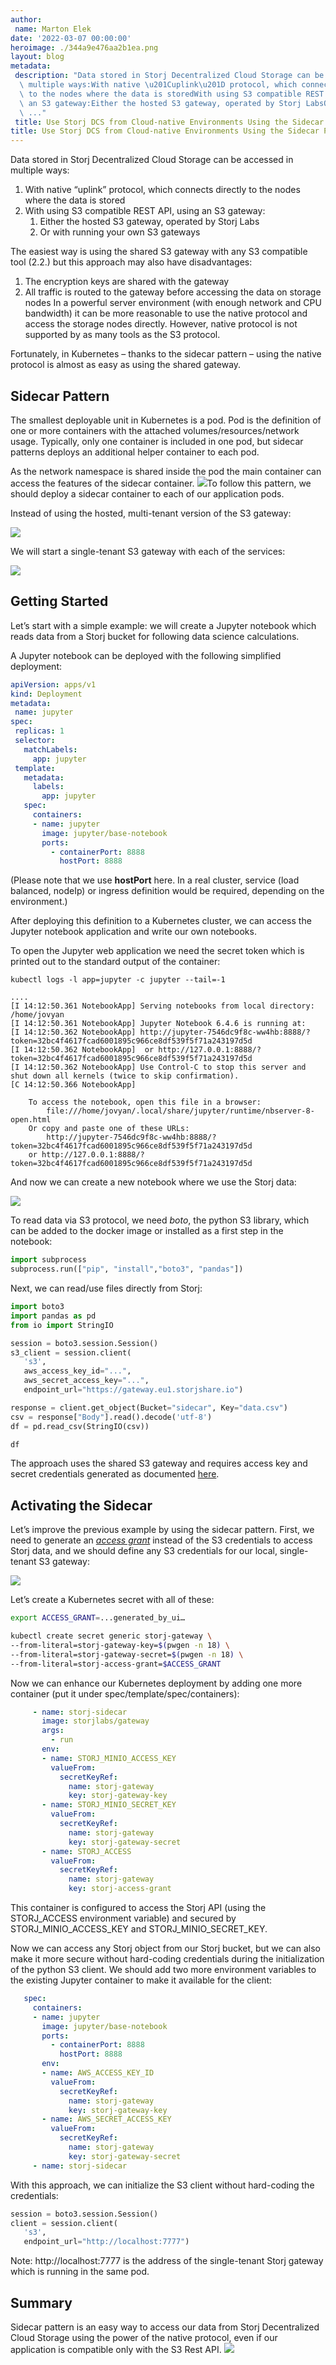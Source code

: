 ```yaml
---
author:
 name: Marton Elek
date: '2022-03-07 00:00:00'
heroimage: ./344a9e476aa2b1ea.png
layout: blog
metadata:
 description: "Data stored in Storj Decentralized Cloud Storage can be accessed in\
  \ multiple ways:With native \u201Cuplink\u201D protocol, which connects directly\
  \ to the nodes where the data is storedWith using S3 compatible REST API, using\
  \ an S3 gateway:Either the hosted S3 gateway, operated by Storj LabsOr with running\
  \ ..."
 title: Use Storj DCS from Cloud-native Environments Using the Sidecar Pattern
title: Use Storj DCS from Cloud-native Environments Using the Sidecar Pattern
---
```

Data stored in Storj Decentralized Cloud Storage can be accessed in multiple ways:

1. With native “uplink” protocol, which connects directly to the nodes where the data is stored
2. With using S3 compatible REST API, using an S3 gateway:
    1. Either the hosted S3 gateway, operated by Storj Labs
    2. Or with running your own S3 gateways

The easiest way is using the shared S3 gateway with any S3 compatible tool (2.2.) but this approach may also have disadvantages:
1. The encryption keys are shared with the gateway
2. All traffic is routed to the gateway before accessing the data on storage nodes
In a powerful server environment (with enough network and CPU bandwidth) it can be more reasonable to use the native protocol and access the storage nodes directly. However, native protocol is not supported by as many tools as the S3 protocol.

Fortunately, in Kubernetes – thanks to the sidecar pattern – using the native protocol is almost as easy as using the shared gateway.
## Sidecar Pattern
The smallest deployable unit in Kubernetes is a pod. Pod is the definition of one or more containers with the attached volumes/resources/network usage. Typically, only one container is included in one pod, but sidecar patterns deploys an additional helper container to each pod.

As the network namespace is shared inside the pod the main container can access the features of the sidecar container.
![](./6de1c07a519802ed.png)To follow this pattern, we should deploy a sidecar container to each of our application pods.

Instead of using the hosted, multi-tenant version of the S3 gateway:

![](./06a4d2d7af413c6a.png)

We will start a single-tenant S3 gateway with each of the services:

![](./943dcd25f919a98b.png)
## Getting Started
Let’s start with a simple example: we will create a Jupyter notebook which reads data from a Storj bucket for following data science calculations.


A Jupyter notebook can be deployed with the following simplified deployment:

```yaml
apiVersion: apps/v1
kind: Deployment
metadata:
 name: jupyter
spec:
 replicas: 1
 selector:
   matchLabels:
     app: jupyter
 template:
   metadata:
     labels:
       app: jupyter
   spec:
     containers:
     - name: jupyter
       image: jupyter/base-notebook
       ports:
         - containerPort: 8888
           hostPort: 8888
```

(Please note that we use **hostPort** here. In a real cluster, service (load balanced, nodeIp) or ingress definition would be required, depending on the environment.)


After deploying this definition to a Kubernetes cluster, we can access the Jupyter notebook application and write our own notebooks.

To open the Jupyter web application we need the secret token which is printed out to the standard output of the container:

```
kubectl logs -l app=jupyter -c jupyter --tail=-1

....
[I 14:12:50.361 NotebookApp] Serving notebooks from local directory: /home/jovyan
[I 14:12:50.361 NotebookApp] Jupyter Notebook 6.4.6 is running at:
[I 14:12:50.362 NotebookApp] http://jupyter-7546dc9f8c-ww4hb:8888/?token=32bc4f4617fcad6001895c966ce8df539f5f71a243197d5d
[I 14:12:50.362 NotebookApp]  or http://127.0.0.1:8888/?token=32bc4f4617fcad6001895c966ce8df539f5f71a243197d5d
[I 14:12:50.362 NotebookApp] Use Control-C to stop this server and shut down all kernels (twice to skip confirmation).
[C 14:12:50.366 NotebookApp]

	To access the notebook, open this file in a browser:
    	file:///home/jovyan/.local/share/jupyter/runtime/nbserver-8-open.html
	Or copy and paste one of these URLs:
    	http://jupyter-7546dc9f8c-ww4hb:8888/?token=32bc4f4617fcad6001895c966ce8df539f5f71a243197d5d
 	or http://127.0.0.1:8888/?token=32bc4f4617fcad6001895c966ce8df539f5f71a243197d5d
```

And now we can create a new notebook where we use the Storj data:

![](./4b79f2e770056a31.png)

To read data via S3 protocol, we need *boto*, the python S3 library, which can be added to the docker image or installed as a first step in the notebook:

```python
import subprocess
subprocess.run(["pip", "install","boto3", "pandas"])
```

Next, we can read/use files directly from Storj:

```python
import boto3
import pandas as pd
from io import StringIO

session = boto3.session.Session()
s3_client = session.client(
   's3',
   aws_access_key_id="...",
   aws_secret_access_key="...",
   endpoint_url="https://gateway.eu1.storjshare.io")

response = client.get_object(Bucket="sidecar", Key="data.csv")
csv = response["Body"].read().decode('utf-8')
df = pd.read_csv(StringIO(csv))

df
```

The approach uses the shared S3 gateway and requires access key and secret credentials generated as documented [here](docId:yYCzPT8HHcbEZZMvfoCFa).

## Activating the Sidecar
Let’s improve the previous example by using the sidecar pattern. First, we need to generate an [*access grant*](docId:b4-QgUOxVHDHSIWpAf3hG) instead of the S3 credentials to access Storj data, and we should define any S3 credentials for our local, single-tenant S3 gateway:


![](./c911680feffbe653.png)

Let’s create a Kubernetes secret with all of these:

```bash
export ACCESS_GRANT=...generated_by_ui…

kubectl create secret generic storj-gateway \
--from-literal=storj-gateway-key=$(pwgen -n 18) \
--from-literal=storj-gateway-secret=$(pwgen -n 18) \
--from-literal=storj-access-grant=$ACCESS_GRANT
```

Now we can enhance our Kubernetes deployment by adding one more container (put it under spec/template/spec/containers):

```yaml
     - name: storj-sidecar
       image: storjlabs/gateway
       args:
         - run
       env:
       - name: STORJ_MINIO_ACCESS_KEY
         valueFrom:
           secretKeyRef:
             name: storj-gateway
             key: storj-gateway-key
       - name: STORJ_MINIO_SECRET_KEY
         valueFrom:
           secretKeyRef:
             name: storj-gateway
             key: storj-gateway-secret
       - name: STORJ_ACCESS
         valueFrom:
           secretKeyRef:
             name: storj-gateway
             key: storj-access-grant
```

This container is configured to access the Storj API (using the STORJ\_ACCESS environment variable) and secured by STORJ\_MINIO\_ACCESS\_KEY and STORJ\_MINIO\_SECRET\_KEY.

Now we can access any Storj object from our Storj bucket, but we can also make it more secure without hard-coding credentials during the initialization of the python S3 client. We should add two more environment variables to the existing Jupyter container to make it available for the client:

```yaml
   spec:
     containers:
     - name: jupyter
       image: jupyter/base-notebook
       ports:
         - containerPort: 8888
           hostPort: 8888
       env:
       - name: AWS_ACCESS_KEY_ID
         valueFrom:
           secretKeyRef:
             name: storj-gateway
             key: storj-gateway-key
       - name: AWS_SECRET_ACCESS_KEY
         valueFrom:
           secretKeyRef:
             name: storj-gateway
             key: storj-gateway-secret
     - name: storj-sidecar
```

With this approach, we can initialize the S3 client without hard-coding the credentials:

```python
session = boto3.session.Session()
client = session.client(
   's3',
   endpoint_url="http://localhost:7777")
```

Note: http://localhost:7777 is the address of the single-tenant Storj gateway which is running in the same pod.

## Summary
Sidecar pattern is an easy way to access our data from Storj Decentralized Cloud Storage using the power of the native protocol, even if our application is compatible only with the S3 Rest API.
![](./e76c6da3bc2247e7.png)


